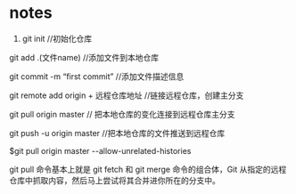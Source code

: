 # notes
1. git init //初始化仓库

git add .(文件name) //添加文件到本地仓库

git commit -m “first commit” //添加文件描述信息

git remote add origin + 远程仓库地址 //链接远程仓库，创建主分支

git pull origin master // 把本地仓库的变化连接到远程仓库主分支

git push -u origin master //把本地仓库的文件推送到远程仓库

$git pull origin master --allow-unrelated-histories

git pull 命令基本上就是 git fetch 和 git merge 命令的组合体，Git 从指定的远程仓库中抓取内容，然后马上尝试将其合并进你所在的分支中。


